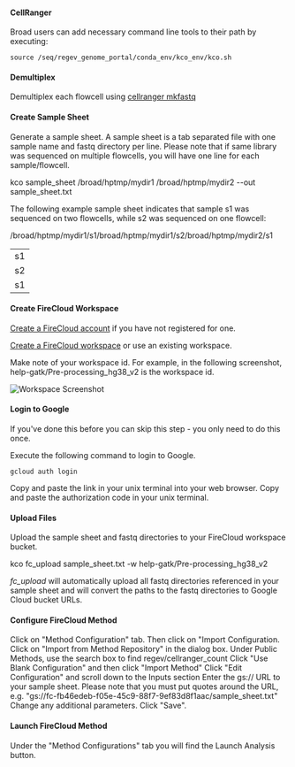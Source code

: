 #### CellRanger ####

Broad users can add necessary command line tools to their path by executing:
 ```
source /seq/regev_genome_portal/conda_env/kco_env/kco.sh
 ```
 
#### Demultiplex ####
Demultiplex each flowcell using [cellranger mkfastq](https://support.10xgenomics.com/single-cell-gene-expression/software/pipelines/latest/using/mkfastq)


#### Create Sample Sheet ####
Generate a sample sheet. A sample sheet is a tab separated file with one sample name and fastq directory per line. 
Please note that if same library was sequenced on multiple flowcells, you will have one line for each sample/flowcell.

kco sample_sheet /broad/hptmp/mydir1 /broad/hptmp/mydir2  --out sample_sheet.txt

The following example sample sheet indicates that sample s1 was sequenced on two flowcells, while s2 was sequenced on one flowcell:
<table>
<tr><td>s1</td>/broad/hptmp/mydir1/s1</tr>
<tr><td>s2</td>/broad/hptmp/mydir1/s2</tr>
<tr><td>s1</td>/broad/hptmp/mydir2/s1</tr>
</table>

#### Create FireCloud Workspace ####

[Create a FireCloud account](https://software.broadinstitute.org/firecloud/documentation/article?id=6816) if you have not registered for one.
 
[Create a FireCloud workspace]((https://software.broadinstitute.org/firecloud/documentation/article?id=10746)) or use an existing workspace.

Make note of your workspace id. For example, in the following screenshot, help-gatk/Pre-processing_hg38_v2 is the workspace id.

![Workspace Screenshot](https://klarman-cell-observatory.github.io/KCO/workflows/cellranger/images/workspace.png)

#### Login to Google ####
If you've done this before you can skip this step - you only need to do this once.

Execute the following command to login to Google.
 ```
gcloud auth login
 ```

Copy and paste the link in your unix terminal into your web browser.
Copy and paste the authorization code in your unix terminal.


#### Upload Files ####
Upload the sample sheet and fastq directories to your FireCloud workspace bucket.

kco fc_upload sample_sheet.txt -w help-gatk/Pre-processing_hg38_v2

*fc_upload* will automatically upload all fastq directories referenced in your sample sheet and will convert the paths to the fastq directories to Google Cloud bucket URLs.


#### Configure FireCloud Method ####

Click on "Method Configuration" tab. Then click on "Import Configuration.
Click on "Import from Method Repository" in the dialog box.
Under Public Methods, use the search box to find regev/cellranger_count
Click "Use Blank Configuration" and then click "Import Method"
Click "Edit Configuration" and scroll down to the Inputs section
Enter the gs:// URL to your sample sheet. Please note that you must put quotes around the URL, e.g. "gs://fc-fb46edeb-f05e-45c9-88f7-9ef83d8f1aac/sample_sheet.txt"
Change any additional parameters.
Click "Save".

#### Launch FireCloud Method ####
Under the "Method Configurations" tab you will find the Launch Analysis button.
